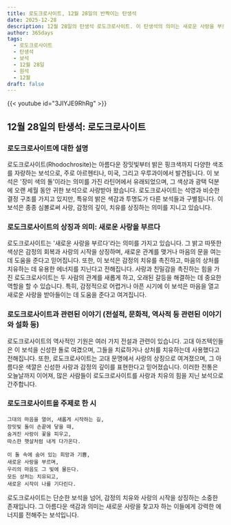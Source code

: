 ```yaml
---
title: 로도크로사이트, 12월 28일의 반짝이는 탄생석
date: 2025-12-28
description: 12월 28일의 탄생석 로도크로사이트. 이 탄생석의 의미는 새로운 사랑을 부르다입니다. 하루를 더 특별하게 느끼게 해줄 이 보석이 지닌 이야기들을 알아보세요.
author: 365days
tags:
  - 로도크로사이트
  - 탄생석
  - 보석
  - 12월 28일
  - 원석
  - 12월
draft: false
---
```


{{< youtube id="3JIYJE9RhRg" >}}

## 12월 28일의 탄생석: 로도크로사이트

### 로도크로사이트에 대한 설명

로도크로사이트(Rhodochrosite)는 아름다운 장밋빛부터 밝은 핑크색까지 다양한 색조를 자랑하는 보석으로, 주로 아르헨티나, 미국, 그리고 우루과이에서 발견됩니다. 이 보석은 '장미 색의 돌'이라는 의미를 가진 라틴어에서 유래되었으며, 그 색상과 광택 덕분에 오랜 세월 동안 귀한 보석으로 사랑받아 왔습니다. 로도크로사이트는 석영과 비슷한 결정 구조를 가지고 있지만, 특유의 밝은 색감과 투명도가 다른 보석들과 구별됩니다. 이 보석은 종종 심볼로써 사랑, 감정의 깊이, 치유를 상징하는 의미를 지니고 있습니다.

### 로도크로사이트의 상징과 의미: 새로운 사랑을 부르다

로도크로사이트는 '새로운 사랑을 부르다'라는 의미를 가지고 있습니다. 그 밝고 따뜻한 색상은 감정의 회복과 사랑의 시작을 상징하며, 새로운 관계를 맺거나 마음의 문을 여는 데 도움을 준다고 믿어집니다. 또한, 이 보석은 감정의 치유를 촉진하고, 마음의 상처를 치유하는 데 유용한 에너지를 지닌다고 전해집니다. 사랑과 친밀감을 촉진하는 힘을 가진 로도크로사이트는 두 사람의 관계를 새롭게 하고, 오래된 갈등을 해결하는 데 중요한 역할을 할 수 있습니다. 특히, 감정적으로 어렵거나 아픈 시기에 이 보석은 마음을 열고 새로운 사랑을 받아들이는 데 도움을 준다고 여겨집니다.

### 로도크로사이트과 관련된 이야기 (전설적, 문화적, 역사적 등 관련된 이야기와 설화 등)

로도크로사이트의 역사적인 기원은 여러 가지 전설과 관련이 있습니다. 고대 아즈텍인들은 이 보석을 신성한 돌로 여겼으며, 그들을 치료하거나 상처를 치유하는데 사용했다고 전해집니다. 또한, 로도크로사이트는 고대 문명에서 사랑의 상징으로 여겨졌으며, 그 아름다운 색깔은 신성한 사랑과 감정의 깊이를 표현한다고 믿어졌습니다. 이러한 전통은 오늘날까지 이어져, 많은 사람들이 로도크로사이트를 사랑과 치유의 힘을 지닌 보석으로 간주합니다.

### 로도크로사이트을 주제로 한 시

```
그대의 마음을 열어, 새롭게 시작하는 길,
장밋빛 돌이 손끝에 닿을 때,
숨겨진 사랑이 꽃을 피우고, 
따스한 햇살처럼 내게 다가온다.
   
이 돌 속에 숨어 있는 희망과 기쁨,
새로운 사랑을 부르며, 
우리의 마음도 그 빛에 물든다.
모든 상처는 치유되고, 
새로운 시작이 나를 기다린다.
```

로도크로사이트는 단순한 보석을 넘어, 감정의 치유와 사랑의 시작을 상징하는 소중한 존재입니다. 그 아름다운 색감과 의미는 새로운 사랑을 찾고자 하는 이들에게 강력한 에너지를 전해주는 보석입니다.